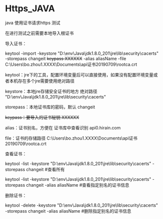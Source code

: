 # Https_JAVA
java 使用证书请求https 测试

在进行测试之前需要本地导入根证书

导入证书：

keytool -import -keystore "D:\env\Java\jdk1.8.0_201\jre\lib\security\cacerts"  -storepass changeit ~~keypass XXXXXX~~ -alias aliasName -file C:\Users\bo.zhou1.XXXX\Documents\api证书20190709\rootca.crt

keytool：jre下的工具，配置环境变量后可以直接使用，如果没有配置环境变量或者本机存在多个jre需要使用绝对路径

keystore：本地jre存储安全证书的地方 绝对路径 "D:\env\Java\jdk1.8.0_201\jre\lib\security\cacerts"  

storepass：本地证书库的密码，默认 changeit 

 ~~keypass：要导入的证书秘钥 XXXXXX~~

alias：证书别名，方便在 证书库中查看识别 api0.hirain.com 

file：证书的存储路径 C:\Users\bo.zhou1.XXXX\Documents\api证书20190709\rootca.crt

查看证书：

keytool -list -keystore "D:\env\Java\jdk1.8.0_201\jre\lib\security\cacerts"  -storepass changeit #查看所有

keytool -list -keystore "D:\env\Java\jdk1.8.0_201\jre\lib\security\cacerts"  -storepass changeit -alias aliasName #查看指定别名的证书信息

删除证书：

keytool -delete -keystore "D:\env\Java\jdk1.8.0_201\jre\lib\security\cacerts"  -storepass changeit -alias aliasName #删除指定别名的证书信息
